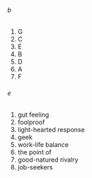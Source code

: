 ###### b
1. G
2. C
3. E
4. B
5. D
6. A
7. F

###### e
1. gut feeling
2. foolproof
3. light-hearted response
4. geek
5. work-life balance
6. the point of
7. good-natured rivalry
8. job-seekers
